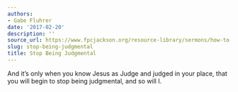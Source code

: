```yaml
---
authors:
- Gabe Fluhrer
date: '2017-02-20'
description: ''
source_url: https://www.fpcjackson.org/resource-library/sermons/how-to-stop-being-judgmental
slug: stop-being-judgmental
title: Stop Being Judgmental
---
```

And it’s only when you know Jesus as Judge and judged in your place, that you will begin to stop being judgmental, and so will I.



